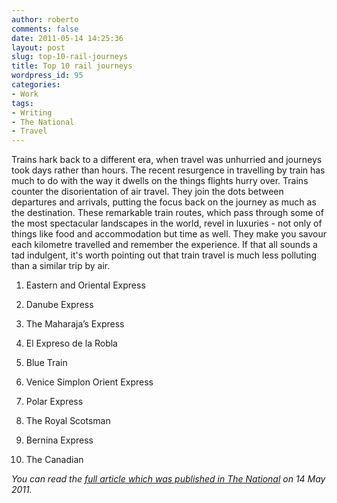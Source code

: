 ```yaml
---
author: roberto
comments: false
date: 2011-05-14 14:25:36
layout: post
slug: top-10-rail-journeys
title: Top 10 rail journeys
wordpress_id: 95
categories:
- Work
tags:
- Writing
- The National
- Travel
---
```


Trains hark back to a different era, when travel was unhurried and journeys took days rather than hours. The recent resurgence in travelling by train has much to do with the way it dwells on the things flights hurry over. Trains counter the disorientation of air travel. They join the dots between departures and arrivals, putting the focus back on the journey as much as the destination. These remarkable train routes, which pass through some of the most spectacular landscapes in the world, revel in luxuries - not only of things like food and accommodation but time as well. They make you savour each kilometre travelled and remember the experience. If that all sounds a tad indulgent, it's worth pointing out that train travel is much less polluting than a similar trip by air.







  1. Eastern and Oriental Express

	
  2. Danube Express

	
  3. The Maharaja’s Express

	
  4. El Expreso de la Robla

	
  5. Blue Train

	
  6. Venice Simplon Orient Express

	
  7. Polar Express

	
  8. The Royal Scotsman

	
  9. Bernina Express

	
  10. The Canadian


*You can read the [full article which was published in The National](http://www.thenational.ae/lifestyle/travel/get-the-inside-track-on-luxury-with-the-10-best-rail-journeys?pageCount=0) on 14 May 2011.*



